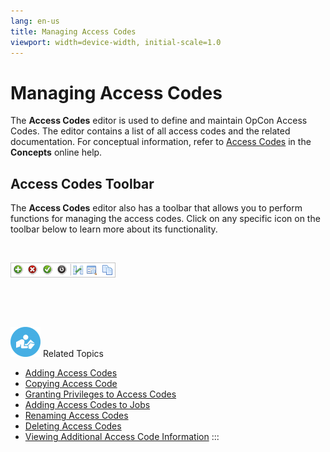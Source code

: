 ```yaml
---
lang: en-us
title: Managing Access Codes
viewport: width=device-width, initial-scale=1.0
---
```


#  Managing Access Codes

The **Access Codes** editor is used to define and maintain
OpCon Access Codes. The editor contains a
list of all access codes and the related documentation. For conceptual
information, refer to [Access Codes](../../Concepts/Access-Codes.md) in the
**Concepts** online help.

## Access Codes Toolbar

The **Access Codes** editor also has a toolbar that allows you to
perform functions for managing the access codes. Click on any specific
icon on the toolbar below to learn more about its functionality.

 

![Access Codes toolbar](../../../Resources/Images/EM/EMcalendarstoolbar.png "Access Codes toolbar")

 

 

![White \"person reading\" icon on blue circular background](../../../Resources/Images/moreinfo-icon(48x48).png "More Info icon")
Related Topics

-   [Adding Access Codes](Adding-Access-Codes.md)
-   [Copying Access Code](Copying-Access-Codes.md)
-   [Granting Privileges to Access     Codes](Managing-Access-Codes-Privileges.md#Granting)
-   [Adding Access Codes to     Jobs](Adding-Access-Codes-to-Jobs.md)
-   [Renaming Access Codes](Renaming-Access-Codes.md)
-   [Deleting Access Codes](Deleting-Access-Codes.md)
-   [Viewing Additional Access Code     Information](Viewing-Additional-Access-Code-Info.md)
:::

 

